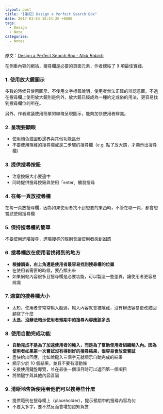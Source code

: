 ```yaml
---
layout: post
title: "[筆記] Design a Perfect Search Box"
date: 2017-03-03 18:54:20 +0800
tags:
  - Design
  - Note
categories:
  - Notes
---
```


原文：[Design a Perfect Search Box - *Nick Babich*](https://uxplanet.org/design-a-perfect-search-box-b6baaf9599c
)

在側重內容的網站，搜尋欄是必要的頁面元素，作者總結了 9 項最佳實踐。

<!--more-->

### 1. 使用放大鏡圖示

多數的時候只使用圖示，不使用文字標籤說明，使用者無法正確的辨認意圖。不過在搜尋欄上使用放大鏡則是例外，放大鏡已經成為一種約定成俗的用法，更容易找到搜尋欄位的所在。

另外，作者建議使用簡單的線條呈現圖示，能夠加快使用者辨識。

### 2. 呈現要顯眼

- 使用顏色或圖形邊界與其他功能區分
- 不要使用隱藏的搜尋欄或是二步驟的搜尋欄（e.g. 點了放大鏡，才顯示出搜尋欄）

### 3. 提供搜尋按鈕

- 注意按鈕大小要適中
- 同時提供搜尋按鈕與使用「enter」觸發搜尋

### 4. 在每一頁放搜尋欄

在每一頁放搜尋欄，因為如果使用者找不到想要的東西時，不管在哪一頁，都會想嘗試使用搜尋欄

### 5. 保持搜尋欄的簡單

不要使用進階搜尋，進階搜尋的規則會讓使用者感到困惑

### 6. 搜尋欄放在使用者找得到的地方

- **根據調查，右上角還是使用者最容易找到搜尋欄的位置**
- 在使用者需要的時候，要凸顯出來
- 如果網站內容很多且搜尋欄是必要功能，可以製造一些差異，讓使用者更容易辨識

### 7. 適當的搜尋欄大小

- 太短，使用者會常常輸入超過，輸入內容就會被隱藏，沒有辦法容易更改或回顧寫了什麼
- **太長，沒辦法暗示使用者預期中的搜尋內容應該多長**

### 8. 使用自動完成功能

- **自動完成不是為了加速使用者的輸入，而是為了幫助使用者組織輸入內。因為使用者如果第一次嘗試沒有得到好的搜尋結果，很容易會放棄嘗試**
- 盡快給出回應，比如說鍵入三個字元就顯示自動完成的結果
- 顯示少於 10 個結果，並且不要有滾動條
- 支援使用鍵盤導覽，並在最後一個項目時可以返回第一個項目
- 將關鍵字與其他內容區隔

### 9. 清晰地告訴使用者他們可以搜尋些什麼

- 提供範例在搜尋欄上（placeholder），提示預期中的搜尋內容為何
- 不要太多字，要不然反而會增加認知負擔
